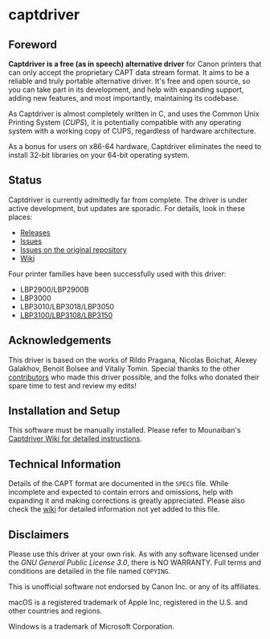 # captdriver

## Foreword
**Captdriver is a free (as in speech) alternative driver** for Canon 
printers that can only accept the proprietary CAPT data stream format.
It aims to be a reliable and truly portable alternative driver. 
It's free and open source, so you can take part in its development, 
and help with expanding support, adding new features, and most importantly,
maintaining its codebase.

As Captdriver is almost completely written in C, and uses the 
Common Unix Printing System (*CUPS*), it is potentially compatible
with any operating system with a working copy of CUPS, regardless of
hardware architecture.

As a bonus for users on x86-64 hardware, Captdriver eliminates the
need to install 32-bit libraries on your 64-bit operating system.

## Status
Captdriver is currently admittedly far from complete. The driver is
under active development, but updates are sporadic. For details, look
in these places:

* [Releases](https://github.com/mounaiban/captdriver/releases)
* [Issues](https://github.com/mounaiban/captdriver/issues)
* [Issues on the original repository](https://github.com/agalakhov/captdriver/issues)
* [Wiki](https://github.com/mounaiban/captdriver/wiki)

Four printer families have been successfully used with this driver:

* LBP2900/LBP2900B
* LBP3000
* LBP3010/LBP3018/LBP3050
* [LBP3100/LBP3108/LBP3150](https://github.com/agalakhov/captdriver/issues/13)

## Acknowledgements
This driver is based on the works of Rildo Pragana, Nicolas Boichat,
Alexey Galakhov, Benoit Bolsee and Vitaliy Tomin. Special thanks to
the other [contributors](https://github.com/agalakhov/captdriver/graphs/contributors)
who made this driver possible, and the folks who donated their spare
time to test and review my edits!

## Installation and Setup
This software must be manually installed. Please refer to Mounaiban's
[Captdriver Wiki for detailed instructions](https://github.com/mounaiban/captdriver/wiki/Building-and-Installing-captdriver:-A-Unified-Guide).

## Technical Information
Details of the CAPT format are documented in the `SPECS` file.
While incomplete and expected to contain errors and omissions, 
help with expanding it and making corrections is greatly 
appreciated. Please also check the [wiki] for detailed information 
not yet added to this file.

## Disclaimers
Please use this driver at your own risk. As with any software licensed
under the *GNU General Public License 3.0*, there is NO WARRANTY.
Full terms and conditions are detailed in the file named `COPYING`.

This is unofficial software not endorsed by Canon Inc. or any of its
affiliates.

macOS is a registered trademark of Apple Inc, registered in the U.S. and other countries and regions.

Windows is a trademark of Microsoft Corporation.

[ibm]: https://www-01.ibm.com/support/docview.wss?uid=nas8N1019527 "IBM. IBM Information on Printers by Canon. IBM Support. 
Reference #N1019527. Updated 2017-03-28."

[wiki]: https://github.com/mounaiban/captdriver/wiki "Mounaiban's captdriver Wiki."
